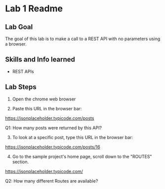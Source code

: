 # Lab 1 Readme

## Lab Goal

The goal of this lab is to make a call to a REST API with no parameters using a browser.


## Skills and Info learned
- REST APIs


## Lab Steps

1. Open the chrome web browser

2. Paste this URL in the browser bar:

https://jsonplaceholder.typicode.com/posts

Q1: How many posts were returned by this API?

3. To look at a specific post, type this URL in the browser bar:

https://jsonplaceholder.typicode.com/posts/16

4. Go to the sample project's home page, scroll down to the "ROUTES" section.

https://jsonplaceholder.typicode.com/

Q2: How many different Routes are available?

